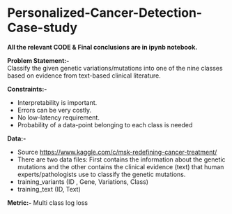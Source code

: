 # Personalized-Cancer-Detection-Case-study

**All the relevant CODE & Final conclusions are in ipynb notebook.**<br>

**Problem Statement:-**<br>
Classify the given genetic variations/mutations into one of the nine classes based on evidence from text-based clinical literature.<br>

**Constraints:-**<br>
* Interpretability is important.
* Errors can be very costly.
* No low-latency requirement.
* Probability of a data-point belonging to each class is needed

**Data:-**<br>
* Source https://www.kaggle.com/c/msk-redefining-cancer-treatment/ <br>
* There are two data files: First contains the information about the genetic mutations and the other contains the clinical evidence (text) that human experts/pathologists use to classify the genetic mutations.<br>
* training_variants (ID , Gene, Variations, Class)<br>
* training_text (ID, Text)<br>

**Metric:-** Multi class log loss

